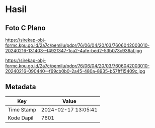 # Hasil

## Foto C Plano

https://sirekap-obj-formc.kpu.go.id/2a7c/pemilu/pdpr/76/06/04/20/03/7606042003010-20240216-131403--f492f347-1ca2-4afe-bed2-53b073c939af.jpg

https://sirekap-obj-formc.kpu.go.id/2a7c/pemilu/pdpr/76/06/04/20/03/7606042003010-20240216-090440--f69cb0b0-2a45-480a-8935-b57fff15409c.jpg


## Metadata

| Key        | Value               |
| ---------- | ------------------- |
| Time Stamp | 2024-02-17 13:05:41 |
| Kode Dapil | 7601                |



